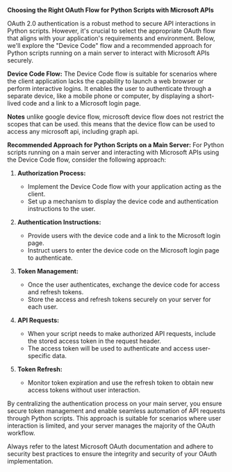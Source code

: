 **Choosing the Right OAuth Flow for Python Scripts with Microsoft APIs**

OAuth 2.0 authentication is a robust method to secure API interactions in Python scripts. However, it's crucial to select the appropriate OAuth flow that aligns with your application's requirements and environment. Below, we'll explore the "Device Code" flow and a recommended approach for Python scripts running on a main server to interact with Microsoft APIs securely.

**Device Code Flow:**
The Device Code flow is suitable for scenarios where the client application lacks the capability to launch a web browser or perform interactive logins. It enables the user to authenticate through a separate device, like a mobile phone or computer, by displaying a short-lived code and a link to a Microsoft login page.

**Notes**
unlike google device flow, microsoft device flow does not restrict the scopes that can be used. this means that the device flow can be used to access any microsoft api, including graph api.


**Recommended Approach for Python Scripts on a Main Server:**
For Python scripts running on a main server and interacting with Microsoft APIs using the Device Code flow, consider the following approach:

1. **Authorization Process:**
   - Implement the Device Code flow with your application acting as the client.
   - Set up a mechanism to display the device code and authentication instructions to the user.

2. **Authentication Instructions:**
   - Provide users with the device code and a link to the Microsoft login page.
   - Instruct users to enter the device code on the Microsoft login page to authenticate.

3. **Token Management:**
   - Once the user authenticates, exchange the device code for access and refresh tokens.
   - Store the access and refresh tokens securely on your server for each user.

4. **API Requests:**
   - When your script needs to make authorized API requests, include the stored access token in the request header.
   - The access token will be used to authenticate and access user-specific data.

5. **Token Refresh:**
   - Monitor token expiration and use the refresh token to obtain new access tokens without user interaction.

By centralizing the authentication process on your main server, you ensure secure token management and enable seamless automation of API requests through Python scripts. This approach is suitable for scenarios where user interaction is limited, and your server manages the majority of the OAuth workflow.

Always refer to the latest Microsoft OAuth documentation and adhere to security best practices to ensure the integrity and security of your OAuth implementation.
